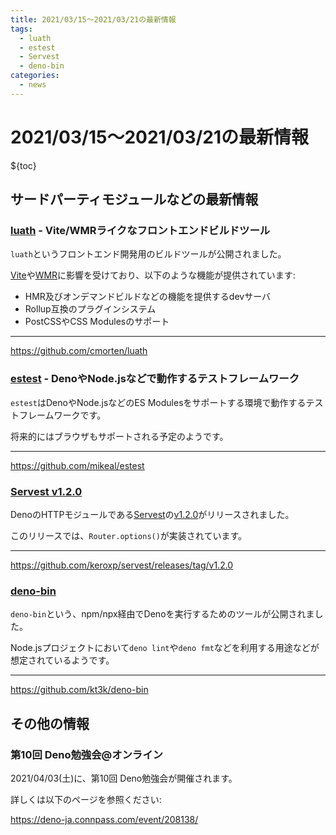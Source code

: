 ```yaml
---
title: 2021/03/15〜2021/03/21の最新情報
tags:
  - luath
  - estest
  - Servest
  - deno-bin
categories:
  - news
---
```


# 2021/03/15〜2021/03/21の最新情報

${toc}

## サードパーティモジュールなどの最新情報

### [luath](https://github.com/cmorten/luath) - Vite/WMRライクなフロントエンドビルドツール

`luath`というフロントエンド開発用のビルドツールが公開されました。

[Vite](https://github.com/vitejs/vite)や[WMR](https://github.com/preactjs/wmr)に影響を受けており、以下のような機能が提供されています:

* HMR及びオンデマンドビルドなどの機能を提供するdevサーバ
* Rollup互換のプラグインシステム
* PostCSSやCSS Modulesのサポート

---

https://github.com/cmorten/luath

### [estest](https://github.com/mikeal/estest) - DenoやNode.jsなどで動作するテストフレームワーク

`estest`はDenoやNode.jsなどのES Modulesをサポートする環境で動作するテストフレームワークです。

将来的にはブラウザもサポートされる予定のようです。

---

https://github.com/mikeal/estest

### [Servest v1.2.0](https://github.com/keroxp/servest/releases/tag/v1.2.0)

DenoのHTTPモジュールである[Servest](https://servestjs.org/)の[v1.2.0](https://github.com/keroxp/servest/releases/tag/v1.2.0)がリリースされました。

このリリースでは、`Router.options()`が実装されています。

---

https://github.com/keroxp/servest/releases/tag/v1.2.0

### [deno-bin](https://github.com/kt3k/deno-bin)

`deno-bin`という、npm/npx経由でDenoを実行するためのツールが公開されました。

Node.jsプロジェクトにおいて`deno lint`や`deno fmt`などを利用する用途などが想定されているようです。

---

https://github.com/kt3k/deno-bin

## その他の情報

### 第10回 Deno勉強会@オンライン

2021/04/03(土)に、第10回 Deno勉強会が開催されます。

詳しくは以下のページを参照ください:

https://deno-ja.connpass.com/event/208138/
